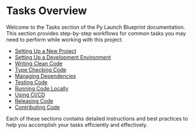 # Tasks Overview

Welcome to the Tasks section of the Py Launch Blueprint documentation. This section provides step-by-step workflows for common tasks you may need to perform while working with this project.

<!-- ## Table of Contents -->

- [Setting Up a New Project](setting_up_project.md)
- [Setting Up a Development Environment](setting_up_development.md)
- [Writing Clean Code](writing_clean_code.md)
- [Type Checking Code](type_checking_code.md)
- [Managing Dependencies](managing_dependencies.md)
- [Testing Code](testing_code.md)
- [Running Code Locally](running_locally.md)
- [Using CI/CD](using_ci_cd.md)
- [Releasing Code](releasing_code.md)
- [Contributing Code](contributing_code.md)

Each of these sections contains detailed instructions and best practices to help you accomplish your tasks efficiently and effectively.
